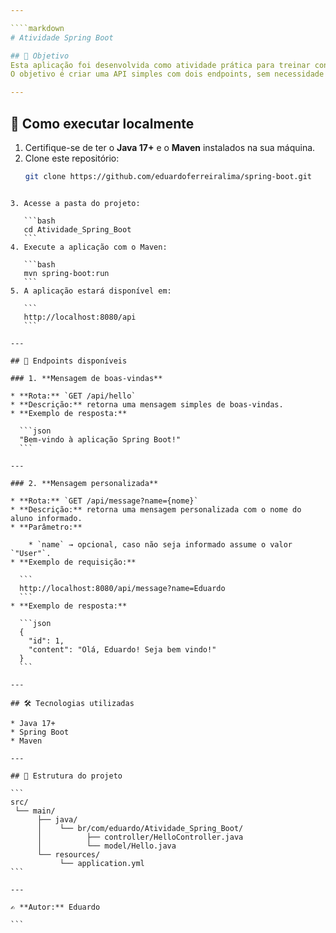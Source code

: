 ```yaml
---

````markdown
# Atividade Spring Boot

## 📌 Objetivo
Esta aplicação foi desenvolvida como atividade prática para treinar conceitos básicos de **Spring Boot**.  
O objetivo é criar uma API simples com dois endpoints, sem necessidade de banco de dados, que retornam mensagens de boas-vindas.

---
```


## 🚀 Como executar localmente

1. Certifique-se de ter o **Java 17+** e o **Maven** instalados na sua máquina.
2. Clone este repositório:
   ```bash
   git clone https://github.com/eduardoferreiralima/spring-boot.git
````

3. Acesse a pasta do projeto:

   ```bash
   cd Atividade_Spring_Boot
   ```
4. Execute a aplicação com o Maven:

   ```bash
   mvn spring-boot:run
   ```
5. A aplicação estará disponível em:

   ```
   http://localhost:8080/api
   ```

---

## 📡 Endpoints disponíveis

### 1. **Mensagem de boas-vindas**

* **Rota:** `GET /api/hello`
* **Descrição:** retorna uma mensagem simples de boas-vindas.
* **Exemplo de resposta:**

  ```json
  "Bem-vindo à aplicação Spring Boot!"
  ```

---

### 2. **Mensagem personalizada**

* **Rota:** `GET /api/message?name={nome}`
* **Descrição:** retorna uma mensagem personalizada com o nome do aluno informado.
* **Parâmetro:**

    * `name` → opcional, caso não seja informado assume o valor `"User"`.
* **Exemplo de requisição:**

  ```
  http://localhost:8080/api/message?name=Eduardo
  ```
* **Exemplo de resposta:**

  ```json
  {
    "id": 1,
    "content": "Olá, Eduardo! Seja bem vindo!"
  }
  ```

---

## 🛠 Tecnologias utilizadas

* Java 17+
* Spring Boot
* Maven

---

## 📂 Estrutura do projeto

```
src/
 └── main/
      ├── java/
      │    └── br/com/eduardo/Atividade_Spring_Boot/
      │          ├── controller/HelloController.java
      │          └── model/Hello.java
      └── resources/
           └── application.yml
```

---

✍️ **Autor:** Eduardo

```

